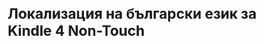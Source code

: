 Локализация на български език за Kindle 4 Non-Touch 
===================================================
